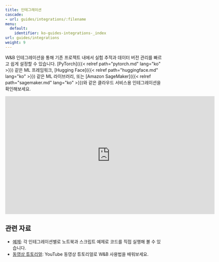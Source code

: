 ```yaml
---
title: 인테그레이션
cascade:
- url: guides/integrations/:filename
menu:
  default:
    identifier: ko-guides-integrations-_index
url: guides/integrations
weight: 9
---
```


W&B 인테그레이션을 통해 기존 프로젝트 내에서 실험 추적과 데이터 버전 관리를 빠르고 쉽게 설정할 수 있습니다. [PyTorch]({{< relref path="pytorch.md" lang="ko" >}}) 같은 ML 프레임워크, [Hugging Face]({{< relref path="huggingface.md" lang="ko" >}}) 같은 ML 라이브러리, 또는 [Amazon SageMaker]({{< relref path="sagemaker.md" lang="ko" >}})와 같은 클라우드 서비스용 인테그레이션을 확인해보세요.

<iframe width="668" height="376" src="https://www.youtube.com/embed/hmewPDNUNJs?list=PLD80i8An1OEGajeVo15ohAQYF1Ttle0lk" title="Log Your First Run With W&amp;B" frameborder="0" allow="accelerometer; autoplay; clipboard-write; encrypted-media; gyroscope; picture-in-picture; web-share" allowfullscreen></iframe>

## 관련 자료

* [예제](https://github.com/wandb/examples): 각 인테그레이션별로 노트북과 스크립트 예제로 코드를 직접 실행해 볼 수 있습니다.
* [동영상 튜토리얼](https://www.youtube.com/playlist?list=PLD80i8An1OEGajeVo15ohAQYF1Ttle0lk): YouTube 동영상 튜토리얼로 W&B 사용법을 배워보세요.